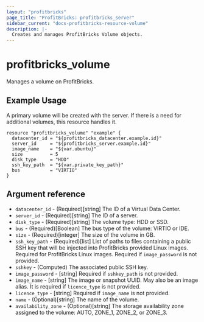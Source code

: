 ```yaml
---
layout: "profitbricks"
page_title: "ProfitBricks: profitbricks_server"
sidebar_current: "docs-profitbricks-resource-volume"
description: |-
  Creates and manages ProfitBricks Volume objects.
---
```


# profitbricks\_volume

Manages a volume on ProfitBricks.

## Example Usage

A primary volume will be created with the server. If there is a need for additional volumes, this resource handles it.

```hcl
resource "profitbricks_volume" "example" {
  datacenter_id = "${profitbricks_datacenter.example.id}"
  server_id     = "${profitbricks_server.example.id}"
  image_name    = "${var.ubuntu}"
  size          = 5
  disk_type     = "HDD"
  ssh_key_path  = "${var.private_key_path}"
  bus           = "VIRTIO"
}
```

## Argument reference

* `datacenter_id` - (Required)[string] The ID of a Virtual Data Center.
* `server_id` - (Required)[string] The ID of a server.
* `disk_type` - (Required)[string] The volume type: HDD or SSD.
* `bus` - (Required)[Boolean] The bus type of the volume: VIRTIO or IDE.
* `size` -  (Required)[integer] The size of the volume in GB.
* `ssh_key_path` -  (Required)[list] List of paths to files containing a public SSH key that will be injected into ProfitBricks provided Linux images. Required for ProfitBricks Linux images. Required if `image_password` is not provided.
* `sshkey` - (Computed) The associated public SSH key.
* `image_password` - [string] Required if `sshkey_path` is not provided.
* `image_name` - [string] The image or snapshot UUID. May also be an image alias. It is required if `licence_type` is not provided.
* `licence_type` - [string] Required if `image_name` is not provided.
* `name` - (Optional)[string] The name of the volume.
* `availability_zone` - (Optional)[string] The storage availability zone assigned to the volume: AUTO, ZONE_1, ZONE_2, or ZONE_3.

